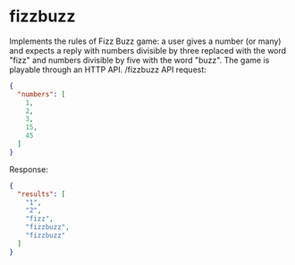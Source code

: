 # fizzbuzz
Implements the rules of Fizz Buzz game: a user gives a number (or many) and expects a reply with numbers divisible by three replaced with the word "fizz" and numbers divisible by five with the word "buzz".
The game is playable through an HTTP API.
/fizzbuzz API request:
```json
{
  "numbers": [
    1,
    2,
    3,
    15,
    45
  ]
}
```
Response:
```json
{
  "results": [
    "1",
    "2",
    "fizz",
    "fizzbuzz",
    "fizzbuzz"
  ]
}
```
